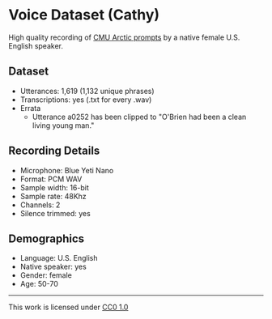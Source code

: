 # Voice Dataset (Cathy)

High quality recording of [CMU Arctic prompts](http://www.festvox.org/cmu_arctic/) by a native female U.S. English speaker.

## Dataset

* Utterances: 1,619 (1,132 unique phrases)
* Transcriptions: yes (.txt for every .wav)
* Errata
    * Utterance a0252 has been clipped to "O'Brien had been a clean living young man."

## Recording Details

* Microphone: Blue Yeti Nano
* Format: PCM WAV
* Sample width: 16-bit
* Sample rate: 48Khz
* Channels: 2
* Silence trimmed: yes

## Demographics

* Language: U.S. English
* Native speaker: yes
* Gender: female
* Age: 50-70

---

This work is licensed under [CC0 1.0](https://creativecommons.org/publicdomain/zero/1.0)
